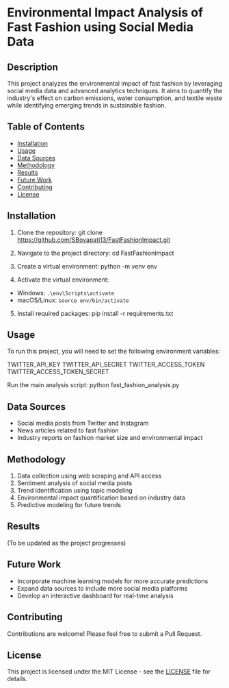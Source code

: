 # Environmental Impact Analysis of Fast Fashion using Social Media Data

## Description

This project analyzes the environmental impact of fast fashion by leveraging social media data and advanced analytics techniques. It aims to quantify the industry's effect on carbon emissions, water consumption, and textile waste while identifying emerging trends in sustainable fashion.

## Table of Contents

- [Installation](#installation)
- [Usage](#usage)
- [Data Sources](#data-sources)
- [Methodology](#methodology)
- [Results](#results)
- [Future Work](#future-work)
- [Contributing](#contributing)
- [License](#license)

## Installation

1. Clone the repository:
git clone https://github.com/SBoyapati13/FastFashionImpact.git

2. Navigate to the project directory:
cd FastFashionImpact

3. Create a virtual environment:
python -m venv env

4. Activate the virtual environment:
- Windows: `.\env\Scripts\activate`
- macOS/Linux: `source env/bin/activate`

5. Install required packages:
pip install -r requirements.txt

## Usage

To run this project, you will need to set the following environment variables:

TWITTER_API_KEY
TWITTER_API_SECRET
TWITTER_ACCESS_TOKEN
TWITTER_ACCESS_TOKEN_SECRET

Run the main analysis script:
python fast_fashion_analysis.py

## Data Sources

- Social media posts from Twitter and Instagram
- News articles related to fast fashion
- Industry reports on fashion market size and environmental impact

## Methodology

1. Data collection using web scraping and API access
2. Sentiment analysis of social media posts
3. Trend identification using topic modeling
4. Environmental impact quantification based on industry data
5. Predictive modeling for future trends

## Results

(To be updated as the project progresses)

## Future Work

- Incorporate machine learning models for more accurate predictions
- Expand data sources to include more social media platforms
- Develop an interactive dashboard for real-time analysis

## Contributing

Contributions are welcome! Please feel free to submit a Pull Request.

## License

This project is licensed under the MIT License - see the [LICENSE](LICENSE) file for details.